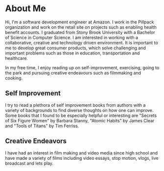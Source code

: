 # About Me

Hi, I'm a software development engineer at Amazon. I work in the Pillpack organization and work on the retail site on projects such as enabling health benefit accounts. I graduated from Stony Brook University with a Bachelor of Science in Computer Science. I am interested in working with  a collaborative, creative and technology driven environment. It is important to me to develop great consumer products, which solve challenging and important problems such as those in education, transportation and healthcare.

In my free time, I enjoy reading up on self-improvement, exercising, going to the park and pursuing creative endeavours such as filmmaking and cooking.

## Self Improvement

I try to read a plethora of self improvement books from authors with a variety of backgrounds to find diverse thoughts on how one can improve. Some books that I found to be especially helpful or interesting are "Secrets of Six Figure Women" by Barbara Stanny, "Atomic Habits" by James Clear and "Tools of Titans" by Tim Ferriss.

## Creative Endeavors

I have had an interest in film making and video media since high school and have made a variety of films including video essays, stop motion, vlogs, live broadcast and lets play.